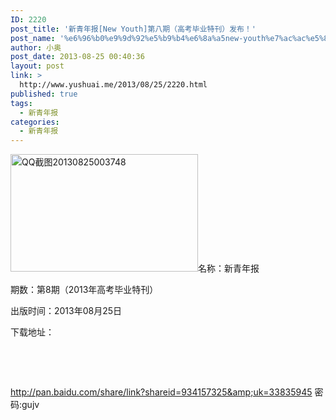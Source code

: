 ```yaml
---
ID: 2220
post_title: '新青年报[New Youth]第八期（高考毕业特刊）发布！'
post_name: '%e6%96%b0%e9%9d%92%e5%b9%b4%e6%8a%a5new-youth%e7%ac%ac%e5%85%ab%e6%9c%9f%ef%bc%88%e9%ab%98%e8%80%83%e6%af%95%e4%b8%9a%e7%89%b9%e5%88%8a%ef%bc%89%e5%8f%91%e5%b8%83%ef%bc%81'
author: 小奥
post_date: 2013-08-25 00:40:36
layout: post
link: >
  http://www.yushuai.me/2013/08/25/2220.html
published: true
tags:
  - 新青年报
categories:
  - 新青年报
---
```

<a href="http://www.yushuai.me/wp-content/uploads/2013/08/QQ截图20130825003748.png">
<img class="alignright size-medium wp-image-2221" alt="QQ截图20130825003748" src="https://dqhplhzz2008-1251830035.cos.ap-guangzhou.myqcloud.com/wp-content/uploads/2013/08/QQ截图20130825003748-300x188.png" width="300" height="188" /></a>名称：新青年报

期数：第8期（2013年高考毕业特刊）

出版时间：2013年08月25日

下载地址：<!--more-->

&nbsp;

&nbsp;

<!--more-->

http://pan.baidu.com/share/link?shareid=934157325&amp;uk=33835945 密码:gujv